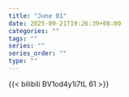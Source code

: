 ```yaml
---
title: "June 01"
date: 2025-09-21T19:26:39+08:00
categories: ""
tags: ""
series: ""
series_order: ""
type: ""
---
```



{{< bilibili BV1od4y1i7tL 61 >}}


